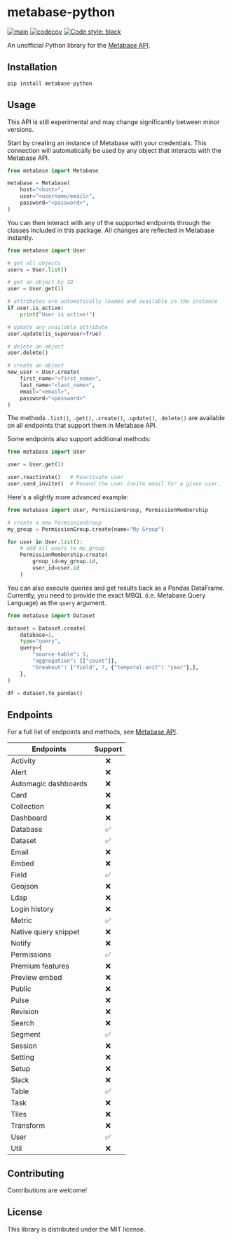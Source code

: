 # metabase-python
[![main](https://github.com/chasleslr/metabase-python/actions/workflows/main.yml/badge.svg)](https://github.com/chasleslr/metabase-python/actions/workflows/main.yml)
[![codecov](https://codecov.io/gh/chasleslr/metabase-python/branch/main/graph/badge.svg?token=15G7HOQ1CM)](https://codecov.io/gh/chasleslr/metabase-python)
[![Code style: black](https://img.shields.io/badge/code%20style-black-000000.svg)](https://github.com/psf/black)

An unofficial Python library for the [Metabase API](https://www.metabase.com/learn/administration/metabase-api).


## Installation

```
pip install metabase-python
```

## Usage
This API is still experimental and may change significantly between minor versions.


Start by creating an instance of Metabase with your credentials. This connection will automatically be used by any
object that interacts with the Metabase API.
```python
from metabase import Metabase

metabase = Metabase(
    host="<host>",
    user="<username/email>",
    password="<password>",
)
```

You can then interact with any of the supported endpoints through the classes included in this package. All changes
are reflected in Metabase instantly.

```python
from metabase import User

# get all objects
users = User.list()

# get an object by ID
user = User.get(1)

# attributes are automatically loaded and available in the instance
if user.is_active:
    print("User is active!")

# update any available attribute
user.update(is_superuser=True)

# delete an object
user.delete()

# create an object
new_user = User.create(
    first_name="<first_name>",
    last_name="<last_name>",
    email="<email>",
    password="<password>"
)
```

The methods `.list()`, `.get()`, `.create()`, `.update()`, `.delete()` are available on all
endpoints that support them in Metabase API.

Some endpoints also support additional methods:

```python
from metabase import User

user = User.get(1)

user.reactivate()   # Reactivate user
user.send_invite()  # Resend the user invite email for a given user.
```

Here's a slightly more advanced example:
```python
from metabase import User, PermissionGroup, PermissionMembership

# create a new PermissionGroup
my_group = PermissionGroup.create(name="My Group")

for user in User.list():
    # add all users to my_group
    PermissionMembership.create(
        group_id=my_group.id,
        user_id=user.id
    )
```

You can also execute queries and get results back as a Pandas DataFrame. Currently, you need to provide
the exact MBQL (i.e. Metabase Query Language) as the `query` argument.
```python
from metabase import Dataset

dataset = Dataset.create(
    database=1,
    type="query",
    query={
        "source-table": 1,
        "aggregation": [["count"]],
        "breakout": ["field", 7, {"temporal-unit": "year"},],
    },
)

df = dataset.to_pandas()
```


## Endpoints

For a full list of endpoints and methods, see [Metabase API](https://www.metabase.com/docs/latest/api-documentation.html).

| Endpoints             | Support    |
|-----------------------|:----------:|
| Activity              |  ❌        |
| Alert                 |  ❌        |
| Automagic dashboards  |  ❌        |
| Card                  |  ❌        |
| Collection            |  ❌        |
| Dashboard             |  ❌        |
| Database              |  ✅        |
| Dataset               |  ✅        |
| Email                 |  ❌        |
| Embed                 |  ❌        |
| Field                 |  ✅        |
| Geojson               |  ❌        |
| Ldap                  |  ❌        |
| Login history         |  ❌        |
| Metric                |  ✅        |
| Native query snippet  |  ❌        |
| Notify                |  ❌        |
| Permissions           |  ✅        |
| Premium features      |  ❌        |
| Preview embed         |  ❌        |
| Public                |  ❌        |
| Pulse                 |  ❌        |
| Revision              |  ❌        |
| Search                |  ❌        |
| Segment               |  ✅        |
| Session               |  ❌        |
| Setting               |  ❌        |
| Setup                 |  ❌        |
| Slack                 |  ❌        |
| Table                 |  ✅        |
| Task                  |  ❌        |
| Tiles                 |  ❌        |
| Transform             |  ❌        |
| User                  |  ✅        |
| Util                  |  ❌        |

## Contributing
Contributions are welcome!

## License
This library is distributed under the MIT license.
